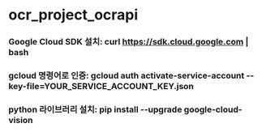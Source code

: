 # ocr_project_ocrapi

### Google Cloud SDK 설치: curl https://sdk.cloud.google.com | bash

### gcloud 명령어로 인증: gcloud auth activate-service-account --key-file=YOUR_SERVICE_ACCOUNT_KEY.json

### python 라이브러리 설치: pip install --upgrade google-cloud-vision


